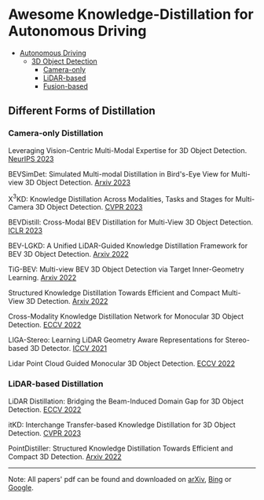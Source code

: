 # Awesome Knowledge-Distillation for Autonomous Driving


- [Autonomous Driving](#awesome-knowledge-distillation)
  - [3D Object Detection](#different-forms-of-knowledge)
    - [Camera-only ](#Camera-only-Distillation)
    - [LiDAR-based ](#knowledge-from-logits)
    - [Fusion-based ](#knowledge-from-logits)


## Different Forms of Distillation

### Camera-only Distillation

Leveraging Vision-Centric Multi-Modal Expertise for 3D Object Detection. [NeurIPS 2023](https://arxiv.org/abs/2310.15670)

BEVSimDet: Simulated Multi-modal Distillation in Bird's-Eye View for Multi-view 3D Object Detection. [Arxiv 2023](https://arxiv.org/abs/2303.16818)

X$^3$KD: Knowledge Distillation Across Modalities, Tasks and Stages for Multi-Camera 3D Object Detection. [CVPR 2023](https://arxiv.org/abs/2303.02203)

BEVDistill: Cross-Modal BEV Distillation for Multi-View 3D Object Detection. [ICLR 2023](https://arxiv.org/abs/2211.09386)

BEV-LGKD: A Unified LiDAR-Guided Knowledge Distillation Framework for BEV 3D Object Detection.  [Arxiv 2022](https://arxiv.org/abs/2212.00623)

TiG-BEV: Multi-view BEV 3D Object Detection via Target Inner-Geometry Learning. [Arxiv 2022](https://arxiv.org/abs/2212.13979)

Structured Knowledge Distillation Towards Efficient and Compact Multi-View 3D Detection. [Arxiv 2022](https://arxiv.org/abs/2211.08398)


Cross-Modality Knowledge Distillation Network for Monocular 3D Object Detection. [ECCV 2022](https://arxiv.org/abs/2211.07171)


LIGA-Stereo: Learning LiDAR Geometry Aware Representations for Stereo-based 3D Detector. [ICCV 2021](https://arxiv.org/abs/2108.08258)

Lidar Point Cloud Guided Monocular 3D Object Detection. [ECCV 2022](https://arxiv.org/abs/2104.09035)






### LiDAR-based Distillation

LiDAR Distillation: Bridging the Beam-Induced Domain Gap for 3D Object Detection. [ECCV 2022](https://arxiv.org/abs/2203.14956)

itKD: Interchange Transfer-based Knowledge Distillation for 3D Object Detection. [CVPR 2023](https://arxiv.org/abs/2205.15531)

PointDistiller: Structured Knowledge Distillation Towards Efficient and Compact 3D Detection. [Arxiv 2022](https://arxiv.org/abs/2205.11098)


---
Note: All papers' pdf can be found and downloaded on [arXiv](https://arxiv.org/search/), [Bing](https://www.bing.com) or [Google](https://www.google.com).


